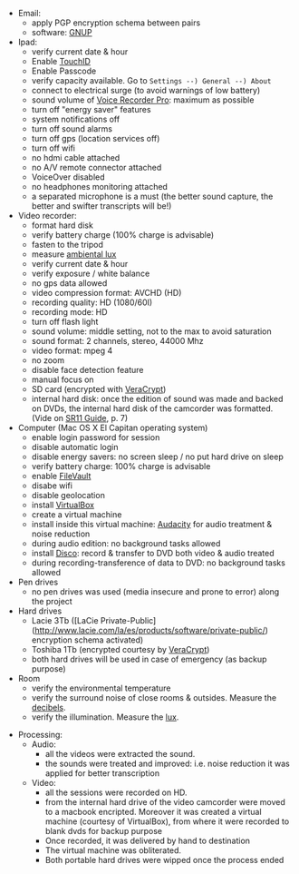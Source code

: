 + Email:
    * apply PGP encryption schema between pairs
	* software: [GNUP](https://www.gnupg.org/software/index.html)
+ Ipad:
    * verify current date & hour
	* Enable [TouchID](https://support.apple.com/en-us/HT204587)
	* Enable Passcode
	* verify capacity available. Go to `Settings --) General --) About`
	* connect to electrical surge (to avoid warnings of low battery)
	* sound volume of [Voice Recorder Pro](https://itunes.apple.com/ar/app/voice-record-pro/id546983235?mt=8): maximum as possible
	* turn off "energy saver" features
	* system notifications off
	* turn off sound alarms
	* turn off gps (location services off)
	* turn off wifi
	* no hdmi cable attached
	* no A/V remote connector attached
	* VoiceOver disabled
	* no headphones monitoring attached
	* a separated microphone is a must (the better sound capture, the better and swifter transcripts will be!)
+ Video recorder:
    * format hard disk
	* verify battery charge (100% charge is advisable)
    * fasten to the tripod
	* measure [ambiental lux](https://itunes.apple.com/es/app/light-meter-lux-measurement-tool/id642285909?mt=8)
    * verify current date & hour
	* verify exposure / white balance
	* no gps data allowed
	* video compression format: AVCHD (HD)
	* recording quality: HD (1080/60I)
	* recording mode: HD
	* turn off flash light
    * sound volume: middle setting, not to the max to avoid saturation
	* sound format: 2 channels, stereo, 44000 Mhz
	* video format: mpeg 4
	* no zoom
	* disable face detection feature
	* manual focus on
	* SD card (encrypted with [VeraCrypt](https://veracrypt.codeplex.com/))
    * internal hard disk: once the edition of sound was made and backed on DVDs, the internal hard disk of the camcorder was formatted. (Vide on [SR11 Guide](https://bitbucket.org/imhicihu/focus-group-2016/downloads/sr11guide.pdf), p. 7)
+ Computer (Mac OS X El Capitan operating system)
    * enable login password for session
	* disable automatic login
	* disable energy savers: no screen sleep / no put hard drive on sleep
	* verify battery charge: 100% charge is advisable
	* enable [FileVault](https://support.apple.com/en-us/HT204837)
	* disabe wifi
	* disable geolocation
	* install [VirtualBox](https://www.virtualbox.org/wiki/VirtualBox)
	* create a virtual machine
	* install inside this virtual machine: [Audacity](http://www.audacityteam.org/) for audio treatment & noise reduction
	* during audio edition: no background tasks allowed
	* install [Disco](http://www.discoapp.com/): record & transfer to DVD both video & audio treated
	* during recording-transference of data to DVD: no background tasks allowed
+ Pen drives
    * no pen drives was used (media insecure and prone to error) along the project
+ Hard drives
    * Lacie 3Tb ([LaCie Private-Public] (http://www.lacie.com/la/es/products/software/private-public/) encryption schema activated)
	* Toshiba 1Tb (encrypted courtesy by [VeraCrypt](https://veracrypt.codeplex.com/))
	* both hard drives will be used in case of emergency (as backup purpose)
+ Room 
    * verify the environmental temperature
	* verify the surround noise of close rooms & outsides. Measure the [decibels](https://bitbucket.org/imhicihu/focus-group-2016/issues/12/workflow-software-involved).
	* verify the illumination. Measure the [lux](https://bitbucket.org/imhicihu/focus-group-2016/issues/12/workflow-software-involved).
	
* Processing:
    + Audio:
        * all the videos were extracted the sound. 
	    * the sounds were treated and improved: i.e. noise reduction it was applied for better transcription
    + Video:
        * all the sessions were recorded on HD.
	    * from the internal hard drive of the video camcorder were moved to a macbook encripted. Moreover it was created a virtual machine (courtesy of VirtualBox), from where it were recorded to blank dvds for backup purpose
	    * Once recorded, it was delivered by hand to destination
	    * The virtual machine was obliterated.
	    * Both portable hard drives were wipped once the process ended
	